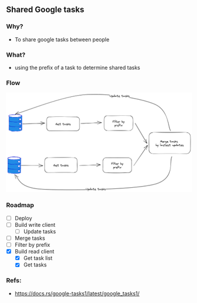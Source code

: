 ## Shared Google tasks

### Why?

- To share google tasks between people

### What?

- using the prefix of a task to determine shared tasks

### Flow

![](./docs/shared-gg-tasks-flow.png)

### Roadmap

- [ ] Deploy
- [ ] Build write client
    - [ ] Update tasks
- [ ] Merge tasks
- [ ] Filter by prefix
- [x] Build read client
    - [x] Get task list
    - [x] Get tasks
### Refs:

- https://docs.rs/google-tasks1/latest/google_tasks1/
